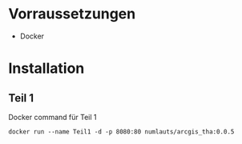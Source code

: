 
# Vorraussetzungen
- Docker

# Installation
## Teil 1
Docker command für Teil 1

    docker run --name Teil1 -d -p 8080:80 numlauts/arcgis_tha:0.0.5